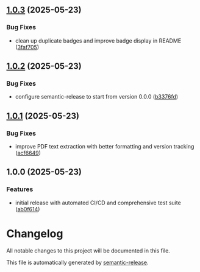 ## [1.0.3](https://github.com/ddtdanilo/OpenAI-Document-Analyzer/compare/v1.0.2...v1.0.3) (2025-05-23)


### Bug Fixes

* clean up duplicate badges and improve badge display in README ([3faf705](https://github.com/ddtdanilo/OpenAI-Document-Analyzer/commit/3faf705beace2d92b27e0eda5a3f9fcffbe37eda))

## [1.0.2](https://github.com/ddtdanilo/OpenAI-Document-Analyzer/compare/v1.0.1...v1.0.2) (2025-05-23)


### Bug Fixes

* configure semantic-release to start from version 0.0.0 ([b3376fd](https://github.com/ddtdanilo/OpenAI-Document-Analyzer/commit/b3376fd2c2dde6b00290f76380b4e13910cab78e))

## [1.0.1](https://github.com/ddtdanilo/OpenAI-Document-Analyzer/compare/v1.0.0...v1.0.1) (2025-05-23)


### Bug Fixes

* improve PDF text extraction with better formatting and version tracking ([acf6649](https://github.com/ddtdanilo/OpenAI-Document-Analyzer/commit/acf6649f9b39a2c92a46ef3af0e201388c8588db))

## 1.0.0 (2025-05-23)


### Features

* initial release with automated CI/CD and comprehensive test suite ([ab0f614](https://github.com/ddtdanilo/OpenAI-Document-Analyzer/commit/ab0f614e81c91fc511f657ab5236254f33fbdc18))

# Changelog

All notable changes to this project will be documented in this file.

This file is automatically generated by [semantic-release](https://github.com/semantic-release/semantic-release).
